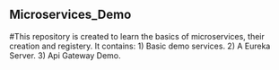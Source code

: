 ## Microservices_Demo
#This repository is created to learn the basics of microservices, their creation and registery.
It contains: 1) Basic demo services.
             2) A Eureka Server.
             3) Api Gateway Demo.
